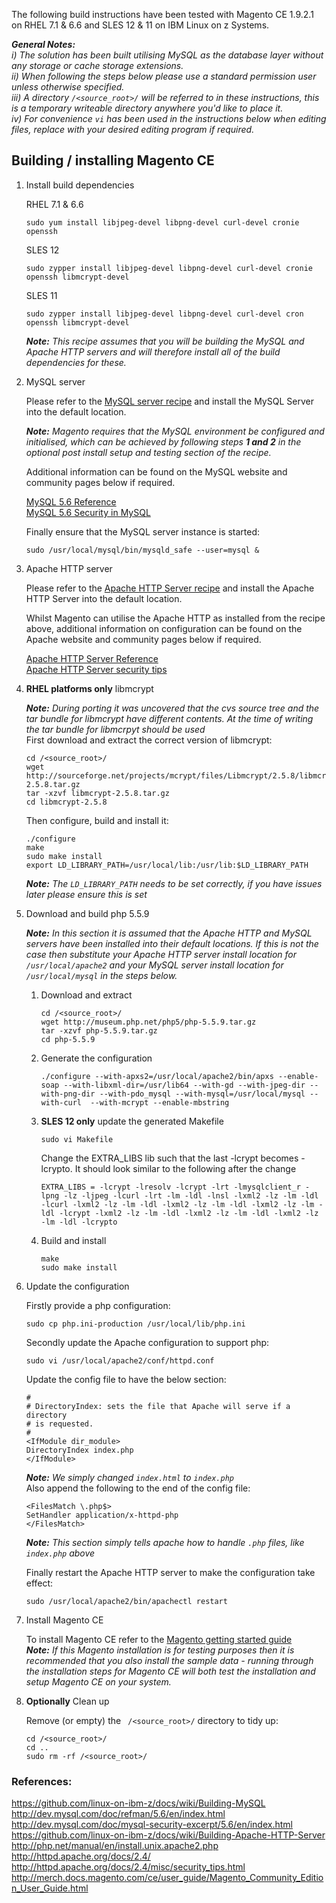 The following build instructions have been tested with Magento CE 1.9.2.1 on RHEL 7.1 & 6.6 and SLES 12 & 11 on IBM Linux on z Systems.

_**General Notes:**_  
_i) The solution has been built utilising MySQL as the database layer without any storage or cache storage extensions._  
_ii) When following the steps below please use a standard permission user unless otherwise specified._  
_iii) A directory `/<source_root>/` will be referred to in these instructions, this is a temporary writeable directory anywhere you'd like to place it._  
_iv) For convenience `vi` has been used in the instructions below when editing files, replace with your desired editing program if required._

## Building / installing Magento CE
1. Install build dependencies

    RHEL 7.1 & 6.6
    ```shell
    sudo yum install libjpeg-devel libpng-devel curl-devel cronie openssh
    ```
    SLES 12
    ```shell
    sudo zypper install libjpeg-devel libpng-devel curl-devel cronie openssh libmcrypt-devel
    ```
    SLES 11
    ```shell
    sudo zypper install libjpeg-devel libpng-devel curl-devel cron openssh libmcrypt-devel
    ```
    _**Note:** This recipe assumes that you will be building the MySQL and Apache HTTP servers and will therefore install all of the build dependencies for these._ 
2. MySQL server 

	Please refer to the [MySQL server recipe](https://github.com/linux-on-ibm-z/docs/wiki/Building-MySQL) and install the MySQL Server into the default location.
	
	_**Note:** Magento requires that the MySQL environment be configured and initialised, which can be achieved by following steps **1 and 2** in the optional post install setup and testing section of the recipe._  
	
	Additional information can be found on the MySQL website and community pages below if required.
	
	[ MySQL 5.6 Reference ](http://dev.mysql.com/doc/refman/5.6/en/index.html)  
	[ MySQL 5.6 Security in MySQL ](http://dev.mysql.com/doc/mysql-security-excerpt/5.6/en/index.html)
	
	Finally ensure that the MySQL server instance is started:
    ```shell
    sudo /usr/local/mysql/bin/mysqld_safe --user=mysql &
    ```	
3. Apache HTTP server 
	
	Please refer to the [Apache HTTP Server recipe](https://github.com/linux-on-ibm-z/docs/wiki/Building-Apache-HTTP-Server) and install the Apache HTTP Server into the default location.

	Whilst Magento can utilise the Apache HTTP as installed from the recipe above, additional information on configuration can be found on the Apache website and community pages below if required.

	[ Apache HTTP Server Reference ](http://httpd.apache.org/docs/2.4/)  
	[ Apache HTTP Server security tips ](http://httpd.apache.org/docs/2.4/misc/security_tips.html)
4. **RHEL platforms only** libmcrypt

    _**Note:** During porting it was uncovered that the cvs source tree and the tar bundle for libmcrypt have different contents. At the time of writing the tar bundle for libmcrpyt should be used_  
    First download and extract the correct version of libmcrypt:
    ```shell
    cd /<source_root>/
    wget http://sourceforge.net/projects/mcrypt/files/Libmcrypt/2.5.8/libmcrypt-2.5.8.tar.gz
    tar -xzvf libmcrypt-2.5.8.tar.gz
    cd libmcrypt-2.5.8
    ```
    Then configure, build and install it:
    ```shell
    ./configure
    make
    sudo make install
    export LD_LIBRARY_PATH=/usr/local/lib:/usr/lib:$LD_LIBRARY_PATH
    ```
    _**Note:** The `LD_LIBRARY_PATH` needs to be set correctly, if you have issues later please ensure this is set_
5. Download and build php 5.5.9
    
    _**Note:**  In this section it is assumed that the Apache HTTP and MySQL servers have been installed into their default locations. If this is not the case then substitute your Apache HTTP server install location for `/usr/local/apache2` and your MySQL server install location for `/usr/local/mysql` in the steps below._
    1. Download and extract
    
        ```shell
        cd /<source_root>/
        wget http://museum.php.net/php5/php-5.5.9.tar.gz
        tar -xzvf php-5.5.9.tar.gz
        cd php-5.5.9
        ```
    2. Generate the configuration

        ```shell
        ./configure --with-apxs2=/usr/local/apache2/bin/apxs --enable-soap --with-libxml-dir=/usr/lib64 --with-gd --with-jpeg-dir --with-png-dir --with-pdo_mysql --with-mysql=/usr/local/mysql --with-curl  --with-mcrypt --enable-mbstring
        ```
    3. **SLES 12 only** update the generated Makefile

        ```shell
        sudo vi Makefile
        ```
        Change the EXTRA_LIBS lib such that the last -lcrypt becomes -lcrypto. It should look similar to the following after the change
        ```shell
        EXTRA_LIBS = -lcrypt -lresolv -lcrypt -lrt -lmysqlclient_r -lpng -lz -ljpeg -lcurl -lrt -lm -ldl -lnsl -lxml2 -lz -lm -ldl -lcurl -lxml2 -lz -lm -ldl -lxml2 -lz -lm -ldl -lxml2 -lz -lm -ldl -lcrypt -lxml2 -lz -lm -ldl -lxml2 -lz -lm -ldl -lxml2 -lz -lm -ldl -lcrypto
        ```
    4. Build and install
    
        ```shell
        make
        sudo make install
        ```
6. Update the configuration

    Firstly provide a php configuration:
    ```shell
    sudo cp php.ini-production /usr/local/lib/php.ini
    ```
    Secondly update the Apache configuration to support php:
    ```shell
    sudo vi /usr/local/apache2/conf/httpd.conf
    ```
    Update the config file to have the below section:
    ```shell
    #
    # DirectoryIndex: sets the file that Apache will serve if a directory
    # is requested.
    #
    <IfModule dir_module>
    DirectoryIndex index.php
    </IfModule>
    ```
    _**Note:** We simply changed `index.html` to `index.php`_  
    Also append the following to the end of the config file:
    ```shell
    <FilesMatch \.php$>
    SetHandler application/x-httpd-php    
    </FilesMatch>
    ```
    _**Note:** This section simply tells apache how to handle `.php` files, like `index.php` above_
    
    Finally restart the Apache HTTP server to make the configuration take effect:
    ```shell
    sudo /usr/local/apache2/bin/apachectl restart
    ```
7. Install Magento CE

    To install Magento CE refer to the [Magento getting started guide](http://merch.docs.magento.com/ce/user_guide/Magento_Community_Edition_User_Guide.html#magento/magento-install-part1.html%3FTocPath%3DGetting%2520Started|About%2520This%2520Release|Installing%2520Magento|_____1)  
    _**Note:** If this Magento installation is for testing purposes then it is recommended that you also install the sample data - running through the installation steps for Magento CE will both test the installation and setup Magento CE on your system._
8. **Optionally** Clean up

    Remove (or empty) the ` /<source_root>/` directory to tidy up:
    ```shell
    cd /<source_root>/
    cd ..
    sudo rm -rf /<source_root>/
    ```

### References:  
https://github.com/linux-on-ibm-z/docs/wiki/Building-MySQL  
http://dev.mysql.com/doc/refman/5.6/en/index.html  
http://dev.mysql.com/doc/mysql-security-excerpt/5.6/en/index.html  
https://github.com/linux-on-ibm-z/docs/wiki/Building-Apache-HTTP-Server  
http://php.net/manual/en/install.unix.apache2.php  
http://httpd.apache.org/docs/2.4/  
http://httpd.apache.org/docs/2.4/misc/security_tips.html  
http://merch.docs.magento.com/ce/user_guide/Magento_Community_Edition_User_Guide.html  